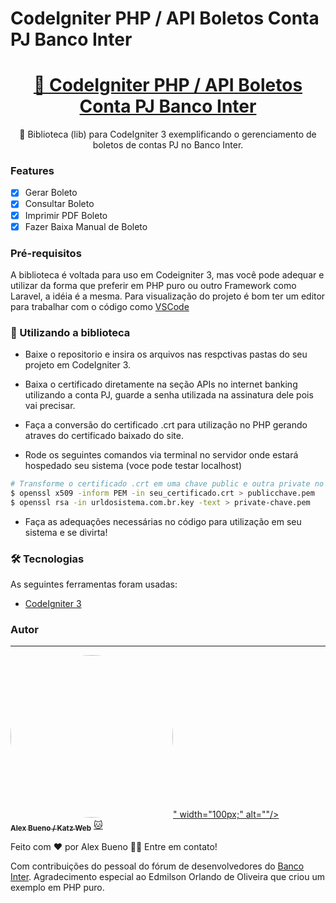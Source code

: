 # CodeIgniter PHP / API Boletos Conta PJ Banco Inter

## 
<h1 align="center">
    <a href="https://www.bancointer.com.br/empresas/conta-digital/pessoa-juridica/">🔗 CodeIgniter PHP / API Boletos Conta PJ Banco Inter</a>
</h1>
<p align="center">🚀 Biblioteca (lib) para CodeIgniter 3 exemplificando o gerenciamento de boletos de contas PJ no Banco Inter.
</p>

### Features

- [x] Gerar Boleto
- [x] Consultar Boleto
- [x] Imprimir PDF Boleto
- [x] Fazer Baixa Manual de Boleto

### Pré-requisitos

A biblioteca é voltada para uso em Codeigniter 3, mas você pode adequar e utilizar da forma que preferir em PHP puro ou outro Framework como Laravel, a idéia é a mesma. Para visualização do projeto é bom ter um editor para trabalhar com o código como [VSCode](https://code.visualstudio.com/)

### 🎲 Utilizando a biblioteca

- Baixe o repositorio e insira os arquivos nas respctivas pastas do seu projeto em CodeIgniter 3.
- Baixa o certificado diretamente na seção APIs no internet banking utilizando a conta PJ, guarde a senha utilizada na assinatura dele pois vai precisar.
- Faça a conversão do certificado .crt para utilização no PHP gerando atraves do certificado baixado do site.

- Rode os seguintes comandos via terminal no servidor onde estará hospedado seu sistema (voce pode testar localhost)

```bash
# Transforme o certificado .crt em uma chave public e outra private no formato .pem
$ openssl x509 -inform PEM -in seu_certificado.crt > publicchave.pem
$ openssl rsa -in urldosistema.com.br.key -text > private-chave.pem
```
- Faça as adequações necessárias no código para utilização em seu sistema e se divirta!


### 🛠 Tecnologias

As seguintes ferramentas foram usadas:

- [CodeIgniter 3](https://codeigniter.com/download)

### Autor
---
<a href="https://www.katzweb.com.br">
 <img style="border-radius: 50%;" src="<img style="height:auto;" alt="" class="avatar avatar-user width-full border color-bg-primary" src="https://avatars.githubusercontent.com/u/62678401?v=4" width="260" height="260">" width="100px;" alt=""/>
 <br />
 <sub><b>Alex Bueno / Katz Web</b></sub></a> <a href="https://www.katzweb.com.br" title="Alex Bueno">🐱</a>


Feito com ❤️ por Alex Bueno 👋🏽 Entre em contato!

Com contribuições do pessoal do fórum de desenvolvedores do [Banco Inter](https://developers.bancointer.com.br/reference).
Agradecimento especial ao Edmilson Orlando de Oliveira que criou um exemplo em PHP puro.